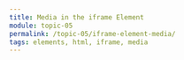 ```yaml
---
title: Media in the iframe Element
module: topic-05
permalink: /topic-05/iframe-element-media/
tags: elements, html, iframe, media
---
```


<div class="divider-heading"></div>
